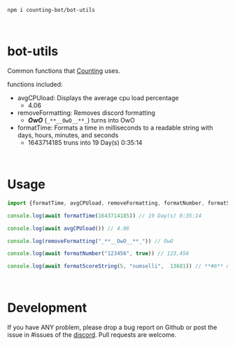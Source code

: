 ```
npm i counting-bot/bot-utils
```

&#x200B;

# bot-utils
Common functions that [Counting](https://discord.com/oauth2/authorize?client_id=726560538145849374&scope=bot%20applications.commands) uses.

functions included:
&#x200B;
- avgCPUload: Displays the average cpu load percentage
    -    4.06
- removeFormatting: Removes discord formatting
    - _**__OwO__**_   (`_**__OwO__**_`) turns into OwO
- formatTime: Formats a time in milliseconds to a readable string with days, hours, minutes, and seconds
    - 1643714185 truns into 19 Day(s) 0:35:14

&#x200B;

# Usage

```js
import {formatTime, avgCPUload, removeFormatting, formatNumber, formatScoreString} from './src/index.mjs';

console.log(await formatTime(1643714185)) // 19 Day(s) 0:35:14

console.log(await avgCPUload()) // 4.06

console.log(removeFormatting("_**__OwO__**_")) // OwO

console.log(await formatNumber("123456", true)) // 123,456

console.log(await formatScoreString(5, "numselli",  13681)) // **#6** numselli, **13,681**
```

&#x200B;

# Development

If you have ANY problem, please drop a bug report on Github or post the issue in #issues of the [discord](https://discord.gg/5kNZFH5). Pull requests are welcome.

